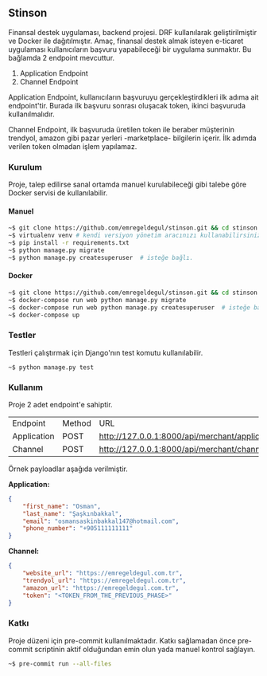 ## Stinson

Finansal destek uygulaması, backend projesi. DRF kullanılarak geliştirilmiştir ve Docker ile dağıtılmıştır. Amaç, finansal destek almak isteyen e-ticaret uygulaması kullanıcıların başvuru yapabileceği bir uygulama sunmaktır. Bu bağlamda 2 endpoint mevcuttur.

1.  Application Endpoint
2.  Channel Endpoint

Application Endpoint, kullanıcıların başvuruyu gerçekleştirdikleri ilk adıma ait endpoint'tir. Burada ilk başvuru sonrası oluşacak token, ikinci başvuruda kullanılmalıdır.

Channel Endpoint, ilk başvuruda üretilen token ile beraber müşterinin trendyol, amazon gibi pazar yerleri -marketplace- bilgilerin içerir. İlk adımda verilen token olmadan işlem yapılamaz.

### Kurulum

Proje, talep edilirse sanal ortamda manuel kurulabileceği gibi talebe göre Docker servisi de kullanılabilir.

#### Manuel

```bash
~$ git clone https://github.com/emregeldegul/stinson.git && cd stinson
~$ virtualenv venv # kendi versiyon yönetim aracınızı kullanabilirsiniz.
~$ pip install -r requirements.txt
~$ python manage.py migrate
~$ python manage.py createsuperuser  # isteğe bağlı.
```

#### Docker

```bash
~$ git clone https://github.com/emregeldegul/stinson.git && cd stinson
~$ docker-compose run web python manage.py migrate
~$ docker-compose run web python manage.py createsuperuser  # isteğe bağlı
~$ docker-compose up
```

### Testler

Testleri çalıştırmak için Django'nın test komutu kullanılabilir.
```
~$ python manage.py test
```

### Kullanım

Proje 2 adet endpoint'e sahiptir.

<table><tbody><tr><td>Endpoint</td><td>Method</td><td>URL</td></tr><tr><td>Application</td><td>POST</td><td><a href="http://127.0.0.1:8000/api/merchant/application">http://127.0.0.1:8000/api/merchant/application</a></td></tr><tr><td>Channel</td><td>POST</td><td><a href="http://127.0.0.1:8000/api/merchant/channel">http://127.0.0.1:8000/api/merchant/channel</a></td></tr></tbody></table>

Örnek payloadlar aşağıda verilmiştir.

**Application:**

```json
{
    "first_name": "Osman",
    "last_name": "Şaşkınbakkal",
    "email": "osmansaskinbakkal147@hotmail.com",
    "phone_number": "+905111111111"
}
```

**Channel:**

```json
{
    "website_url": "https://emregeldegul.com.tr",
    "trendyol_url": "https://emregeldegul.com.tr",
    "amazon_url": "https://emregeldegul.com.tr",
    "token": "<TOKEN_FROM_THE_PREVIOUS_PHASE>"
}
```

### Katkı

Proje düzeni için pre-commit kullanılmaktadır. Katkı sağlamadan önce pre-commit scriptinin aktif olduğundan emin olun yada manuel kontrol sağlayın.

```bash
~$ pre-commit run --all-files
```